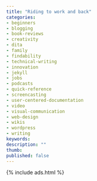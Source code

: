 ```yaml
---
title: "Riding to work and back"
categories:
- beginners
- blogging
- book-reviews
- creativity
- dita
- family
- findability
- technical-writing
- innovation
- jekyll
- jobs
- podcasts
- quick-reference
- screencasting
- user-centered-documentation
- video
- visual-communication
- web-design
- wikis
- wordpress
- writing
keywords:
description: ""
thumb:
published: false
---
```



{% include ads.html %}
